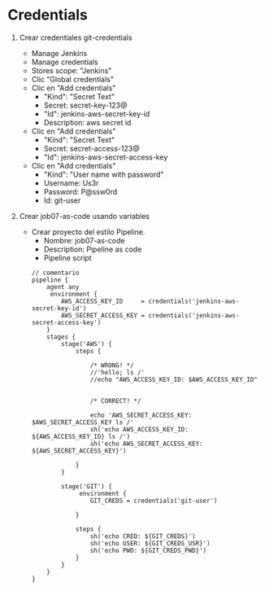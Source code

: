 # Credentials

1. Crear credentiales git-credentials

    * Manage Jenkins
    * Manage credentials
    * Stores scope: "Jenkins"
    * Clic "Global credentials"
    * Clic en "Add credentials"
        * "Kind": "Secret Text"
        * Secret: secret-key-123@
        * "Id": jenkins-aws-secret-key-id
        * Description: aws secret id
    * Clic en "Add credentials"
        * "Kind": "Secret Text"
        * Secret: secret-access-123@
        * "Id": jenkins-aws-secret-access-key
    * Clic en "Add credentials"
        * "Kind": "User name with password"
        * Username: Us3r
        * Password: P@ssw0rd
        * Id: git-user

1. Crear job07-as-code usando variables
    * Crear proyecto del estilo Pipeline.
        * Nombre: job07-as-code
        * Description: Pipeline as code
        * Pipeline script
        ```dsl
        // comentario
        pipeline {
            agent any 
             environment {
                AWS_ACCESS_KEY_ID     = credentials('jenkins-aws-secret-key-id')
                AWS_SECRET_ACCESS_KEY = credentials('jenkins-aws-secret-access-key')
            }
            stages {
                stage('AWS') {
                    steps {
                        
                        /* WRONG! */
                        //'hello; ls /'
                        //echo "AWS_ACCESS_KEY_ID: $AWS_ACCESS_KEY_ID"
                        

                        /* CORRECT! */
                        
                        echo 'AWS_SECRET_ACCESS_KEY: $AWS_SECRET_ACCESS_KEY ls /'
                        sh('echo AWS_ACCESS_KEY_ID: ${AWS_ACCESS_KEY_ID} ls /')
                        sh('echo AWS_SECRET_ACCESS_KEY: ${AWS_SECRET_ACCESS_KEY}')

                    }
                }

                stage('GIT') {
                     environment {
                        GIT_CREDS = credentials('git-user')
                        
                    }

                    steps {
                        sh('echo CRED: ${GIT_CREDS}')  
                        sh('echo USER: ${GIT_CREDS_USR}')  
                        sh('echo PWD: ${GIT_CREDS_PWD}')  
                    }
                }
            }
        }
        ```